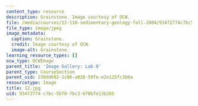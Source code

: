 ```yaml
---
content_type: resource
description: Grainstone. Image courtesy of OCW.
file: /media/courses/12-110-sedimentary-geology-fall-2004/93472774c7bc5b707bc3670bfe13b265_12.jpg
file_type: image/jpeg
image_metadata:
  caption: Grainstone.
  credit: Image courtesy of OCW.
  image-alt: Grainstone.
learning_resource_types: []
ocw_type: OCWImage
parent_title: 'Image Gallery: Lab 8'
parent_type: CourseSection
parent_uid: 230dd682-1c86-a028-59fe-e2e125fc3b0a
resourcetype: Image
title: 12.jpg
uid: 93472774-c7bc-5b70-7bc3-670bfe13b265
---
```


